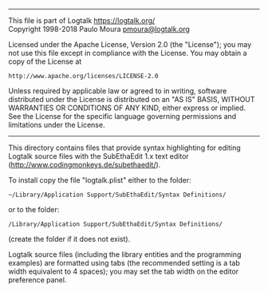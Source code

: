 ________________________________________________________________________

This file is part of Logtalk <https://logtalk.org/>  
Copyright 1998-2018 Paulo Moura <pmoura@logtalk.org>

Licensed under the Apache License, Version 2.0 (the "License");
you may not use this file except in compliance with the License.
You may obtain a copy of the License at

    http://www.apache.org/licenses/LICENSE-2.0

Unless required by applicable law or agreed to in writing, software
distributed under the License is distributed on an "AS IS" BASIS,
WITHOUT WARRANTIES OR CONDITIONS OF ANY KIND, either express or implied.
See the License for the specific language governing permissions and
limitations under the License.
________________________________________________________________________


This directory contains files that provide syntax highlighting 
for editing Logtalk source files with the SubEthaEdit 1.x text 
editor (http://www.codingmonkeys.de/subethaedit/).


To install copy the file "logtalk.plist" either to the folder:

	~/Library/Application Support/SubEthaEdit/Syntax Definitions/

or to the folder:

	/Library/Application Support/SubEthaEdit/Syntax Definitions/

(create the folder if it does not exist).

Logtalk source files (including the library entities and the programming
examples) are formatted using tabs (the recommended setting is a tab width
equivalent to 4 spaces); you may set the tab width on the editor preference
panel.
